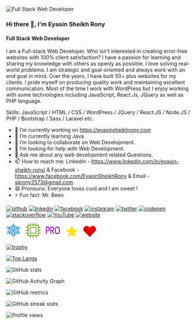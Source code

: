 ![Full Stack Web Developer](https://media-exp1.licdn.com/dms/image/D5616AQECc0q9hKr8Dg/profile-displaybackgroundimage-shrink_350_1400/0/1667841569593?e=1674086400&v=beta&t=LyUisb08DS0hjvAwflNTkLFdDVtv64gXCkkGUVD7Ih0)

### Hi there 👋, I'm Eyasin Sheikh Rony
#### Full Stack Web Developer

I am a Full-stack Web Developer. Who isn't interested in creating error-free websites with 100% client satisfaction? I have a passion for learning and sharing my knowledge with others as openly as possible. I love solving real-world problems. I am strategic and goal-oriented and always work with an end goal in mind. Over the years, I have built 50+ plus websites for my clients. I pride myself on producing quality work and maintaining excellent communication. 
Most of the time I work with WordPress but I enjoy working with some technologies including JavaScript, React.Js, JQuery as well as PHP language.

Skills: JavaScript / HTML / CSS / WordPress / JQuery / React.JS / Node.JS / PHP / Bootstrap / Sass / Laravel etc.

- 🔭 I’m currently working on https://eyasinsheikhrony.com 
- 🌱 I’m currently learning Java. 
- 👯 I’m looking to collaborate on Web Development. 
- 🤔 I’m looking for help with Web Development. 
- 💬 Ask me about  any web development related Questions. 
- 📫 How to reach me: Linkedin - https://www.linkedin.com/in/eyasin-sheikh-rony/ & Facebook - https://www.facebook.com/EyasinSheikhRony & Email - skrony2573@gmail.com 
- 😄 Pronouns: Everyone loves curd and I am sweet ! 
- ⚡ Fun fact: Mr. Been  


[<img src='https://cdn.jsdelivr.net/npm/simple-icons@3.0.1/icons/github.svg' alt='github' height='40'>](https://github.com/eyasin-sheikh-rony)  [<img src='https://cdn.jsdelivr.net/npm/simple-icons@3.0.1/icons/linkedin.svg' alt='linkedin' height='40'>](https://www.linkedin.com/in/eyasin-sheikh-rony/)  [<img src='https://cdn.jsdelivr.net/npm/simple-icons@3.0.1/icons/facebook.svg' alt='facebook' height='40'>](https://www.facebook.com/Eyasin-Sheikh-Rony)  [<img src='https://cdn.jsdelivr.net/npm/simple-icons@3.0.1/icons/instagram.svg' alt='instagram' height='40'>](https://www.instagram.com/eyasin_sheikh_rony/)  [<img src='https://cdn.jsdelivr.net/npm/simple-icons@3.0.1/icons/twitter.svg' alt='twitter' height='40'>](https://twitter.com/RonyVau2573)  [<img src='https://cdn.jsdelivr.net/npm/simple-icons@3.0.1/icons/codepen.svg' alt='codepen' height='40'>](https://codepen.io/Rony-Vau)  [<img src='https://cdn.jsdelivr.net/npm/simple-icons@3.0.1/icons/stackoverflow.svg' alt='stackoverflow' height='40'>](https://stackoverflow.com/users/19891457)  [<img src='https://cdn.jsdelivr.net/npm/simple-icons@3.0.1/icons/youtube.svg' alt='YouTube' height='40'>](https://www.youtube.com/channel/https://www.youtube.com/channel/UCkZ0sZZ4neDaicwEZdKbEnQ)  [<img src='https://cdn.jsdelivr.net/npm/simple-icons@3.0.1/icons/icloud.svg' alt='website' height='40'>](https://eyasinsheikhrony.com)  

<a href='https://archiveprogram.github.com/'><img src='https://raw.githubusercontent.com/acervenky/animated-github-badges/master/assets/acbadge.gif' width='40' height='40'></a> <a href='https://docs.github.com/en/developers'><img src='https://raw.githubusercontent.com/acervenky/animated-github-badges/master/assets/devbadge.gif' width='40' height='40'></a> <a href='https://github.com/pricing'><img src='https://raw.githubusercontent.com/acervenky/animated-github-badges/master/assets/pro.gif' width='40' height='40'></a> <a href='https://stars.github.com/'><img src='https://raw.githubusercontent.com/acervenky/animated-github-badges/master/assets/starbadge.gif' width='35' height='35'></a> <a href='https://docs.github.com/en/github/supporting-the-open-source-community-with-github-sponsors'><img src='https://raw.githubusercontent.com/acervenky/animated-github-badges/master/assets/sponsorbadge.gif' width='35' height='35'></a> 

[![trophy](https://github-profile-trophy.vercel.app/?username=eyasin-sheikh-rony)](https://github.com/ryo-ma/github-profile-trophy)

[![Top Langs](https://github-readme-stats.vercel.app/api/top-langs/?username=eyasin-sheikh-rony)](https://github.com/anuraghazra/github-readme-stats)

![GitHub stats](https://github-readme-stats.vercel.app/api?username=eyasin-sheikh-rony&show_icons=true&count_private=true)  

![GitHub Activity Graph](https://activity-graph.herokuapp.com/graph?username=eyasin-sheikh-rony)  

![GitHub metrics](https://metrics.lecoq.io/eyasin-sheikh-rony)  

![GitHub streak stats](https://github-readme-streak-stats.herokuapp.com/?user=eyasin-sheikh-rony)  

![Profile views](https://gpvc.arturio.dev/eyasin-sheikh-rony)  
